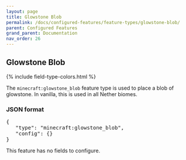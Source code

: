 ```yaml
---
layout: page
title: Glowstone Blob
permalink: /docs/configured-features/feature-types/glowstone-blob/
parent: Configured Features
grand_parent: Documentation
nav_order: 26
---
```


## Glowstone Blob

<head>
    {% include field-type-colors.html %}
</head>

The `minecraft:glowstone_blob` feature type is used to place a blob of glowstone. In vanilla, this is used in all Nether biomes.

### JSON format

<pre>
{
   "type": "minecraft:glowstone_blob",
   "config": {}
}
</pre>

This feature has no fields to configure.